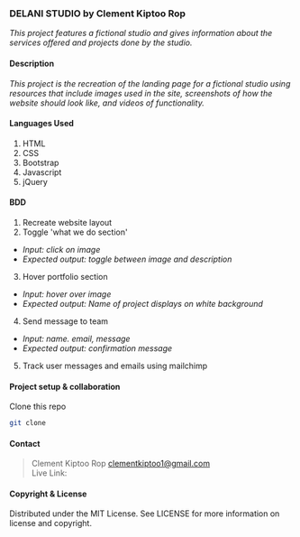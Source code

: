 ### **DELANI STUDIO** by Clement Kiptoo Rop
_This project features a fictional studio and gives information about the services offered and projects done by the studio._

#### **Description**
*This project is the recreation of the landing page for a fictional studio using resources that include images used in the site, screenshots of how the website should look like, and videos of functionality.*

#### **Languages Used**
1. HTML 
2. CSS
3. Bootstrap
4. Javascript
5. jQuery

#### **BDD**
1. Recreate website layout
2. Toggle 'what we do section'
* _Input: click on image_
* _Expected output: toggle between image and description_
3. Hover portfolio section
* _Input: hover over image_
* _Expected output: Name of project displays on white background_
4. Send message to team
* _Input: name. email, message_
* _Expected output: confirmation message_ 
5. Track user messages and emails using mailchimp

#### **Project setup & collaboration**
Clone this repo
```sh
git clone 
```

#### **Contact**
>Clement Kiptoo Rop clementkiptoo1@gmail.com <br>
>Live Link: 

#### **Copyright & License**
Distributed under the MIT License. See LICENSE for more information on license and copyright. 
